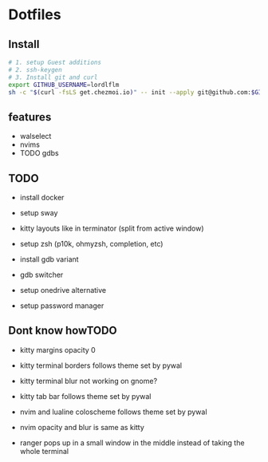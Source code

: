 # Dotfiles
## Install 
```bash
# 1. setup Guest additions
# 2. ssh-keygen
# 3. Install git and curl
export GITHUB_USERNAME=lordlflm
sh -c "$(curl -fsLS get.chezmoi.io)" -- init --apply git@github.com:$GITHUB_USERNAME/dotfiles.git
```

## features
- walselect
- nvims
- TODO gdbs

## TODO
- install docker
- setup sway
- kitty layouts like in terminator (split from active window)

- setup zsh (p10k, ohmyzsh, completion, etc)
- install gdb variant
- gdb switcher

- setup onedrive alternative
- setup password manager
## Dont know howTODO
- kitty margins opacity 0
- kitty terminal borders follows theme set by pywal
- kitty terminal blur not working on gnome?
- kitty tab bar follows theme set by pywal

- nvim and lualine coloscheme follows theme set by pywal
- nvim opacity and blur is same as kitty

- ranger pops up in a small window in the middle instead of taking the whole terminal
